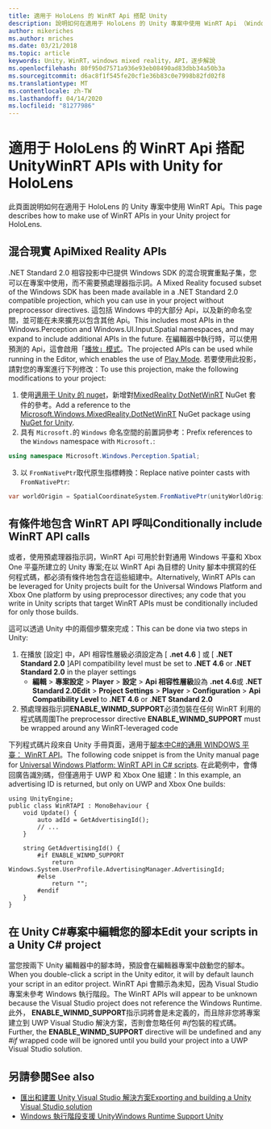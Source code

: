 ```yaml
---
title: 適用于 HoloLens 的 WinRT Api 搭配 Unity
description: 說明如何在適用于 HoloLens 的 Unity 專案中使用 WinRT Api （Windows 命名空間）。
author: mikeriches
ms.author: mriches
ms.date: 03/21/2018
ms.topic: article
keywords: Unity，WinRT，windows mixed reality，API，逐步解說
ms.openlocfilehash: 80f950d7571a936e93eb08490ad83dbb34a50b3a
ms.sourcegitcommit: d6ac8f1f545fe20cf1e36b83c0e7998b82fd02f8
ms.translationtype: MT
ms.contentlocale: zh-TW
ms.lasthandoff: 04/14/2020
ms.locfileid: "81277986"
---
```

# <a name="winrt-apis-with-unity-for-hololens"></a><span data-ttu-id="32d92-104">適用于 HoloLens 的 WinRT Api 搭配 Unity</span><span class="sxs-lookup"><span data-stu-id="32d92-104">WinRT APIs with Unity for HoloLens</span></span>

<span data-ttu-id="32d92-105">此頁面說明如何在適用于 HoloLens 的 Unity 專案中使用 WinRT Api。</span><span class="sxs-lookup"><span data-stu-id="32d92-105">This page describes how to make use of WinRT APIs in your Unity project for HoloLens.</span></span>

## <a name="mixed-reality-apis"></a><span data-ttu-id="32d92-106">混合現實 Api</span><span class="sxs-lookup"><span data-stu-id="32d92-106">Mixed Reality APIs</span></span>

<span data-ttu-id="32d92-107">.NET Standard 2.0 相容投影中已提供 Windows SDK 的混合現實重點子集，您可以在專案中使用，而不需要預處理器指示詞。</span><span class="sxs-lookup"><span data-stu-id="32d92-107">A Mixed Reality focused subset of the Windows SDK has been made available in a .NET Standard 2.0 compatible projection, which you can use in your project without preprocessor directives.</span></span> <span data-ttu-id="32d92-108">這包括 Windows 中的大部分 Api，以及新的命名空間，並可能在未來擴充以包含其他 Api。</span><span class="sxs-lookup"><span data-stu-id="32d92-108">This includes most APIs in the Windows.Perception and Windows.UI.Input.Spatial namespaces, and may expand to include additional APIs in the future.</span></span> <span data-ttu-id="32d92-109">在編輯器中執行時，可以使用預測的 Api，這會啟用「[播放」模式](https://docs.microsoft.com//windows/mixed-reality/unity-play-mode)。</span><span class="sxs-lookup"><span data-stu-id="32d92-109">The projected APIs can be used while running in the Editor, which enables the use of [Play Mode](https://docs.microsoft.com//windows/mixed-reality/unity-play-mode).</span></span> <span data-ttu-id="32d92-110">若要使用此投影，請對您的專案進行下列修改：</span><span class="sxs-lookup"><span data-stu-id="32d92-110">To use this projection, make the following modifications to your project:</span></span>

1) <span data-ttu-id="32d92-111">使用[適用于 Unity 的 nuget](https://github.com/GlitchEnzo/NuGetForUnity)，新增對[MixedReality DotNetWinRT](https://www.nuget.org/packages/Microsoft.Windows.MixedReality.DotNetWinRT) NuGet 套件的參考。</span><span class="sxs-lookup"><span data-stu-id="32d92-111">Add a reference to the [Microsoft.Windows.MixedReality.DotNetWinRT](https://www.nuget.org/packages/Microsoft.Windows.MixedReality.DotNetWinRT) NuGet package using [NuGet for Unity](https://github.com/GlitchEnzo/NuGetForUnity).</span></span>
2) <span data-ttu-id="32d92-112">具有 `Microsoft.`的 `Windows` 命名空間的前置詞參考：</span><span class="sxs-lookup"><span data-stu-id="32d92-112">Prefix references to the `Windows` namespace with `Microsoft.`:</span></span>
```cs
using namespace Microsoft.Windows.Perception.Spatial;
```
3) <span data-ttu-id="32d92-113">以 `FromNativePtr`取代原生指標轉換：</span><span class="sxs-lookup"><span data-stu-id="32d92-113">Replace native pointer casts with `FromNativePtr`:</span></span>
```cs
var worldOrigin = SpatialCoordinateSystem.FromNativePtr(unityWorldOriginPtr);
```

## <a name="conditionally-include-winrt-api-calls"></a><span data-ttu-id="32d92-114">有條件地包含 WinRT API 呼叫</span><span class="sxs-lookup"><span data-stu-id="32d92-114">Conditionally include WinRT API calls</span></span>

<span data-ttu-id="32d92-115">或者，使用預處理器指示詞，WinRT Api 可用於針對通用 Windows 平臺和 Xbox One 平臺所建立的 Unity 專案;在以 WinRT Api 為目標的 Unity 腳本中撰寫的任何程式碼，都必須有條件地包含在這些組建中。</span><span class="sxs-lookup"><span data-stu-id="32d92-115">Alternatively, WinRT APIs can be leveraged for Unity projects built for the Universal Windows Platform and Xbox One platform by using preprocessor directives; any code that you write in Unity scripts that target WinRT APIs must be conditionally included for only those builds.</span></span> 

<span data-ttu-id="32d92-116">這可以透過 Unity 中的兩個步驟來完成：</span><span class="sxs-lookup"><span data-stu-id="32d92-116">This can be done via two steps in Unity:</span></span>
1) <span data-ttu-id="32d92-117">在播放 [設定] 中，API 相容性層級必須設定為 [ **.net 4.6** ] 或 [ **.NET Standard 2.0** ]</span><span class="sxs-lookup"><span data-stu-id="32d92-117">API compatibility level must be set to **.NET 4.6** or **.NET Standard 2.0** in the player settings</span></span>
    - <span data-ttu-id="32d92-118">**編輯** > **專案設定** > **Player** > **設定** > **Api 相容性層級**設為 **.net 4.6**或 **.NET Standard 2.0**</span><span class="sxs-lookup"><span data-stu-id="32d92-118">**Edit** > **Project Settings** > **Player** > **Configuration** > **Api Compatibility Level** to **.NET 4.6** or **.NET Standard 2.0**</span></span>
2) <span data-ttu-id="32d92-119">預處理器指示詞**ENABLE_WINMD_SUPPORT**必須包裝在任何 WinRT 利用的程式碼周圍</span><span class="sxs-lookup"><span data-stu-id="32d92-119">The preprocessor directive **ENABLE_WINMD_SUPPORT** must be wrapped around any WinRT-leveraged code</span></span>

<span data-ttu-id="32d92-120">下列程式碼片段來自 Unity 手冊頁面，適用于[腳本中C#的通用 WINDOWS 平臺： WinRT API](https://docs.unity3d.com/Manual/windowsstore-scripts.html)。</span><span class="sxs-lookup"><span data-stu-id="32d92-120">The following code snippet is from the Unity manual page for [Universal Windows Platform: WinRT API in C# scripts](https://docs.unity3d.com/Manual/windowsstore-scripts.html).</span></span> <span data-ttu-id="32d92-121">在此範例中，會傳回廣告識別碼，但僅適用于 UWP 和 Xbox One 組建：</span><span class="sxs-lookup"><span data-stu-id="32d92-121">In this example, an advertising ID is returned, but only on UWP and Xbox One builds:</span></span>

```
using UnityEngine;
public class WinRTAPI : MonoBehaviour {
    void Update() {
        auto adId = GetAdvertisingId();
        // ...
    }

    string GetAdvertisingId() {
        #if ENABLE_WINMD_SUPPORT
            return Windows.System.UserProfile.AdvertisingManager.AdvertisingId;
        #else
            return "";
        #endif
    }
}
```

## <a name="edit-your-scripts-in-a-unity-c-project"></a><span data-ttu-id="32d92-122">在 Unity C#專案中編輯您的腳本</span><span class="sxs-lookup"><span data-stu-id="32d92-122">Edit your scripts in a Unity C# project</span></span>

<span data-ttu-id="32d92-123">當您按兩下 Unity 編輯器中的腳本時，預設會在編輯器專案中啟動您的腳本。</span><span class="sxs-lookup"><span data-stu-id="32d92-123">When you double-click a script in the Unity editor, it will by default launch your script in an editor project.</span></span> <span data-ttu-id="32d92-124">WinRT Api 會顯示為未知，因為 Visual Studio 專案未參考 Windows 執行階段。</span><span class="sxs-lookup"><span data-stu-id="32d92-124">The WinRT APIs will appear to be unknown because the Visual Studio project does not reference the Windows Runtime.</span></span> <span data-ttu-id="32d92-125">此外， **ENABLE_WINMD_SUPPORT**指示詞將會是未定義的，而且除非您將專案建立到 UWP Visual Studio 解決方案，否則會忽略任何 *#if*包裝的程式碼。</span><span class="sxs-lookup"><span data-stu-id="32d92-125">Further, the **ENABLE_WINMD_SUPPORT** directive will be undefined and any *#if* wrapped code will be ignored until you build your project into a UWP Visual Studio solution.</span></span>

## <a name="see-also"></a><span data-ttu-id="32d92-126">另請參閱</span><span class="sxs-lookup"><span data-stu-id="32d92-126">See also</span></span>
* [<span data-ttu-id="32d92-127">匯出和建置 Unity Visual Studio 解決方案</span><span class="sxs-lookup"><span data-stu-id="32d92-127">Exporting and building a Unity Visual Studio solution</span></span>](exporting-and-building-a-unity-visual-studio-solution.md)
* [<span data-ttu-id="32d92-128">Windows 執行階段支援 Unity</span><span class="sxs-lookup"><span data-stu-id="32d92-128">Windows Runtime Support Unity</span></span>](https://docs.unity3d.com/Manual/IL2CPP-WindowsRuntimeSupport.html)
